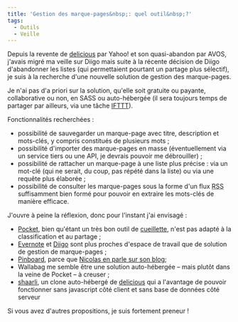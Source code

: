 ```yaml
---
title: 'Gestion des marque-pages&nbsp;: quel outil&nbsp;?'
tags:
  - Outils
  - Veille
---
```


Depuis la revente de [delicious](http://delicious.com) par Yahoo! et son
quasi-abandon par AVOS, j'avais migré ma veille sur Diigo mais suite à la
récente décision de Diigo d'abandonner les listes (qui permettaient pourtant un
partage plus sélectif), je suis à la recherche d'une nouvelle solution de
gestion des marque-pages.

<!-- more -->

Je n'ai pas d'a priori sur la solution, qu'elle soit gratuite ou payante,
collaborative ou non, en SASS ou auto-hébergée (il sera toujours temps de
partager par ailleurs, via une tâche [IFTTT](http://ifttt.com)).

Fonctionnalités recherchées&nbsp;:

- possibilité de sauvegarder un marque-page avec titre, description et
  mots-clés, y compris constitués de plusieurs mots ;
- possibilité d'importer des marque-pages en masse (éventuellement via un
  service tiers ou une API, je devrais pouvoir me débrouiller) ;
- possibilité de rattacher un marque-page à une liste plus précise&nbsp;: via un
  mot-clé (qui ne serait, du coup, pas répété dans la liste) ou via une requête
  plus élaborée ;
- possibilité de consulter les marque-pages sous la forme d'un flux
  <abbr title="Really Simple Syndication" lang="en">RSS</abbr> suffisamment bien
  formé pour pouvoir en extraire les mots-clés de manière efficace.

J'ouvre à peine la réflexion, donc pour l'instant j'ai envisagé&nbsp;:

- [Pocket](http://getpocket.com), bien qu'étant un très bon outil de
  [cueillette](http://ploum.net/la-cueillette-de-lactualite-et-des-informations/ '« La cueillette de l’actualité et des informations », Lionel Dricot'),
  n'est pas adapté à la classification et au partage ;
- [Evernote](http://evernote.com) et [Diigo](http://www.diigo.com) sont plus
  proches d'espace de travail que de solution de gestion de marque-pages ;
- [Pinboard](http://pinboard.in), parce que
  [Nicolas en parle sur son blog](http://gasteroprod.com/web/mes-bookmarks-migrent-de-diigo-vers-pinboard '« Mes bookmarks migrent de Diigo vers Pinboard », Nicolas Hoizey');
- Wallabag me semble être une solution auto-hébergée – mais plutôt dans la veine
  de Pocket – à creuser ;
- [shaarli](http://sebsauvage.net/wiki/doku.php?id=php:shaarli), un clone
  auto-hébergé de [delicious](http://delicious.com) qui a l'avantage de pouvoir
  fonctionner sans javascript côté client et sans base de données côté serveur

Si vous avez d'autres propositions, je suis fortement preneur !
